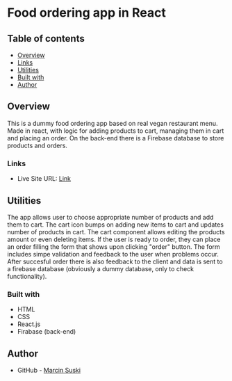 # Food ordering app in React 

## Table of contents
- [Overview](#overview)
- [Links](#links)
- [Utilities](#utilities)
- [Built with](#built-with)
- [Author](#author)


## Overview

This is a dummy food ordering app based on real vegan restaurant menu. Made in react, with logic for adding products to cart, managing them in cart and placing an order. On the back-end there is a Firebase database to store products and orders.

### Links
- Live Site URL: [Link](https://peaceful-clafoutis-38e7b9.netlify.app/)

## Utilities
The app allows user to choose appropriate number of products and add them to cart.
The cart icon bumps on adding new items to cart and updates number of products in cart.
The cart component allows editing the products amount or even deleting items.
If the user is ready to order, they can place an order filling the form that shows upon clicking "order" button.
The form includes simpe validation and feedback to the user when problems occur.
After succesful order there is also feedback to the client and data is sent to a firebase database (obviously a dummy database, only to check functionality).


### Built with
- HTML
- CSS
- React.js
- Firabase (back-end)

## Author
- GitHub - [Marcin Suski](https://github.com/marcinsuski)




